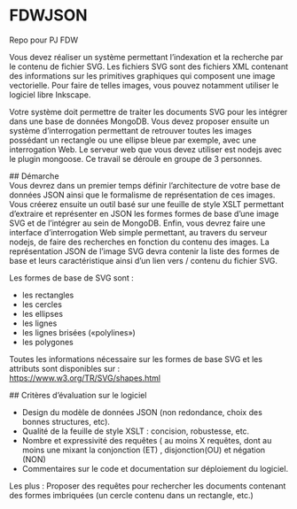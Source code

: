 # FDWJSON
Repo pour PJ FDW

Vous devez réaliser un système permettant l’indexation et la recherche par le contenu de fichier SVG. Les fichiers SVG sont des fichiers XML contenant des informations sur les primitives graphiques qui composent une image vectorielle. Pour faire de telles images, vous pouvez notamment utiliser le logiciel libre Inkscape.

Votre système doit permettre de traiter les documents SVG pour les intégrer dans une base de données MongoDB. Vous devez proposer ensuite un système d’interrogation permettant de retrouver toutes les images possédant un rectangle ou une ellipse bleue par exemple, avec une interrogation Web. Le serveur web que vous devez utiliser est nodejs avec le plugin mongoose.
Ce travail se déroule en groupe de 3 personnes.

## Démarche  
Vous devrez dans un premier temps définir l’architecture de votre base de données JSON ainsi que le formalisme de représentation de ces images. Vous créerez ensuite un outil basé sur une feuille de style XSLT permettant d’extraire et représenter en JSON les formes formes de base d’une image SVG et de l’intégrer au sein de MongoDB. Enfin, vous devrez faire une interface d’interrogation Web simple permettant, au travers du serveur nodejs, de faire des recherches en fonction du contenu des images.
La représentation JSON de l’image SVG devra contenir la liste des formes de base et leurs caractéristique ainsi d’un lien vers / contenu du fichier SVG. 

Les formes de base de SVG sont :
- les rectangles
- les cercles
- les ellipses
- les lignes
- les lignes brisées («polylines»)
- les polygones

Toutes les informations nécessaire sur les formes de base SVG et les attributs sont disponibles sur :  
https://www.w3.org/TR/SVG/shapes.html

## Critères d’évaluation sur le logiciel  
- Design du modèle de données JSON (non redondance, choix des bonnes structures, etc).
- Qualité de la feuille de style XSLT : concision, robustesse, etc.
- Nombre et expressivité des requêtes ( au moins X requêtes, dont au moins une mixant la conjonction (ET) , disjonction(OU) et négation (NON)
- Commentaires sur le code et documentation sur déploiement du logiciel.

Les plus : 
Proposer des requêtes pour rechercher les documents contenant des formes imbriquées (un cercle contenu dans un rectangle, etc.)